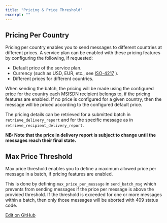 ```yaml
---
title: "Pricing & Price Threshold"
excerpt: ""
---
```

## Pricing Per Country

Pricing per country enables you to send messages to different countries at different prices. A service plan can be enabled with these pricing features by configuring the following, if requested:

 * Default price of the service plan.
 * Currency (such as USD, EUR, etc., see [ISO-4217](https://www.iso.org/iso-4217-currency-codes.html) ).
 * Different prices for different countries.

When sending the batch, the pricing will be made using the configured price for the country each MSISDN recipient belongs to, if the pricing features are enabled. If no price is configured for a given country, then the message will be priced according to the configured default price.

The pricing details can be retrieved for a submitted batch in `retrieve_delivery_report` and for the specific message as in `retrieve_recipient_delivery_report`.

**NB: Note that the price in delivery report is subject to change until the messages reach their final state.**

## Max Price Threshold

Max price threshold enables you to define a maximum allowed price per message in a batch, if pricing features are enabled.

This is done by defining `max_price_per_message` in `send_batch_msg` which prevents from sending messages if the price per message is above the provided threshold. If the threshold is exceeded for one or more messages within a batch, then only those messages will be aborted with 409 status code.

<a class="edit-on-github" href="https://github.com/sinch/docs/blob/master/docs/sms/sms-rest/sms-rest-pricing.md">Edit on GitHub</a>